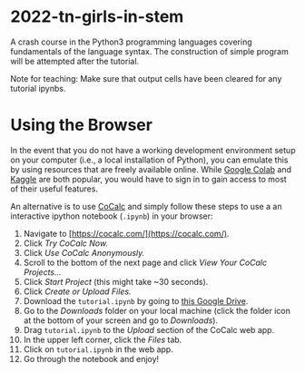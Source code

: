 # 2022-tn-girls-in-stem

A crash course in the Python3 programming languages covering fundamentals of the language syntax. The construction of simple program will be attempted after the tutorial.

Note for teaching: Make sure that output cells have been cleared for any tutorial ipynbs.

# Using the Browser

In the event that you do not have a working development environment setup on your computer (i.e., a local installation of Python), you can emulate this by using resources that are freely available online. While [Google Colab](https://colab.research.google.com/) and [Kaggle](https://www.kaggle.com/code/scratchpad/notebookbb762fa10d/edit) are both popular, you would have to sign in to gain access to most of their useful features.

An alternative is to use [CoCalc](https://cocalc.com/) and simply follow these steps to use a an interactive ipython notebook (`.ipynb`) in your browser:

1. Navigate to [https://cocalc.com/](https://cocalc.com/).
2. Click _Try CoCalc Now._
3. Click _Use CoCalc Anonymously._
4. Scroll to the bottom of the next page and click
   _View Your CoCalc Projects..._
5. Click _Start Project_ (this might take ~30 seconds).
6. Click _Create or Upload Files._
7. Download the `tutorial.ipynb` by going to [this Google Drive](https://drive.google.com/drive/folders/1hbQeM5CcEE_FAkXHdHDHoWLNk5eNRZJv?usp=sharing).
8. Go to the _Downloads_ folder on your local machine (click the folder icon at the bottom of your screen and go to _Downloads_).
9. Drag `tutorial.ipynb` to the _Upload_ section of the CoCalc web app.
10. In the upper left corner, click the _Files_ tab.
11. Click on `tutorial.ipynb` in the web app.
12. Go through the notebook and enjoy!
